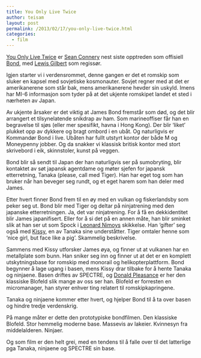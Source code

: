 ```yaml
---
title: You Only Live Twice
author: teisam
layout: post
permalink: /2013/02/17/you-only-live-twice.html
categories:
  - film
---
```

[You Only Live Twice][1] er [Sean Connery][2] nest siste opptreden som offisiell [Bond][3], med [Lewis Gilbert][4] som regissør.

Igjen starter vi i verdensrommet, denne gangen er det et romskip som sluker en kapsel med sovjetiske kosmonauter. Sovjet regner med at det er amerikanerene som står bak, mens amerikanerene hevder sin uskyld. Imens har MI-6 informasjon som tyder på at det ukjente romskipet landet et sted i nærheten av Japan.

Av ukjente årsaker er det viktig at James Bond fremstår som død, og det blir arrangert et tilsynelatende snikdrap av ham. Som marineoffiser får han en begravelse til sjøs (eller mer spesifikt, havna i Hong Kong). Der blir &#8216;liket&#8217; plukket opp av dykkere og bragt ombord i en ubåt. Og naturligvis er Kommandør Bond i live. Ubåten har fullt utstyrt kontor der både M og Moneypenny jobber. Og da snakker vi klassisk britisk kontor med stort skrivebord i eik, skinnstoler, kunst på veggen.

Bond blir så sendt til Japan der han naturligvis ser på sumobryting, blir kontaktet av søt japansk agentdame og møter sjefen for japansk etterretning, Tanaka (please, call med Tiger). Han har eget tog som han bruker når han beveger seg rundt, og et eget harem som han deler med James.

Etter hvert finner Bond frem til en øy med en vulkan og fiskerlandsby som peker seg ut. Bond blir med Tiger og deltar på ninjatrening med den japanske etterretningen. Ja, det var ninjatrening. For å få en dekkidentitet blir James japanifisert. Eller for å si det på en annen måte, han blir sminket slik at han ser ut som Spock i [Leonard Nimoys][5] skikkelse. Han &#8216;gifter&#8217; seg også med [Kissy][6], en av Tanaka sine underståtter. Tiger omtaler henne som &#8216;nice girl, but face like a pig&#8217;. Skammelig beskrivelse.

Sammens med Kissy utforsker James øya, og finner ut at vulkanen har en metallplate som bunn. Han sniker seg inn og finner ut at det er en komplett utskytningsbase for romskip med monorail og helikopterplattform. Bond begynner å lage ugang i basen, mens Kissy drar tilbake for å hente Tanaka og ninjaene. Basen driftes av SPECTRE, og [Donald Pleasance][7] er her den klassiske Blofeld slik mange av oss ser han. Blofeld er forresten en micromanager, han styrer enhver ting relatert til romskipkapringene.

Tanaka og ninjaene kommer etter hvert, og hjelper Bond til å ta over basen og hindre tredje verdenskrig.

På mange måter er dette den prototypiske bondfilmen. Den klassiske Blofeld. Stor hemmelig moderne base. Massevis av lakeier. Kvinnesyn fra middelalderen. Ninjaer.

Og som film er den helt grei, med en tendens til å falle over til det latterlige pga Tanaka, ninjaene og SPECTRE sin base.

 [1]: http://www.imdb.com/title/tt0062512/?ref_=fn_al_tt_1
 [2]: http://www.imdb.com/name/nm0000125/?ref_=tt_cl_t1
 [3]: http://en.wikipedia.org/wiki/James_bond
 [4]: http://www.imdb.com/name/nm0318150/?ref_=tt_ov_dr
 [5]: http://www.imdb.com/name/nm0000559/?ref_=fn_al_nm_1
 [6]: http://www.imdb.com/name/nm0357240/?ref_=tt_cl_t3
 [7]: http://www.imdb.com/name/nm0000587/?ref_=tt_cl_t7
